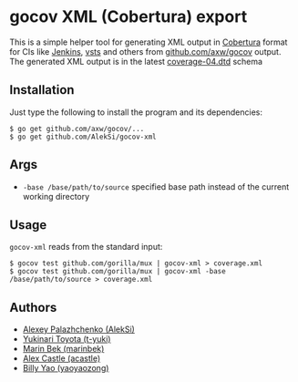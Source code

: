 gocov XML (Cobertura) export
============================

This is a simple helper tool for generating XML output in [Cobertura](http://cobertura.sourceforge.net/) format
for CIs like [Jenkins](https://wiki.jenkins-ci.org/display/JENKINS/Cobertura+Plugin), [vsts](https://www.visualstudio.com/team-services) and others
from [github.com/axw/gocov](https://github.com/axw/gocov) output.
The generated XML output is in the latest [coverage-04.dtd](http://cobertura.sourceforge.net/xml/coverage-04.dtd) schema

Installation
------------

Just type the following to install the program and its dependencies:

    $ go get github.com/axw/gocov/...
    $ go get github.com/AlekSi/gocov-xml


Args
-----

- `-base /base/path/to/source` specified base path instead of the current working directory


Usage
-----

`gocov-xml` reads from the standard input:

    $ gocov test github.com/gorilla/mux | gocov-xml > coverage.xml
    $ gocov test github.com/gorilla/mux | gocov-xml -base /base/path/to/source > coverage.xml


Authors
-------

* [Alexey Palazhchenko (AlekSi)](https://github.com/AlekSi)
* [Yukinari Toyota (t-yuki)](https://github.com/t-yuki)
* [Marin Bek (marinbek)](https://github.com/marinbek)
* [Alex Castle (acastle)](https://github.com/acastle)
* [Billy Yao (yaoyaozong)](https://github.com/yaoyaozong)

